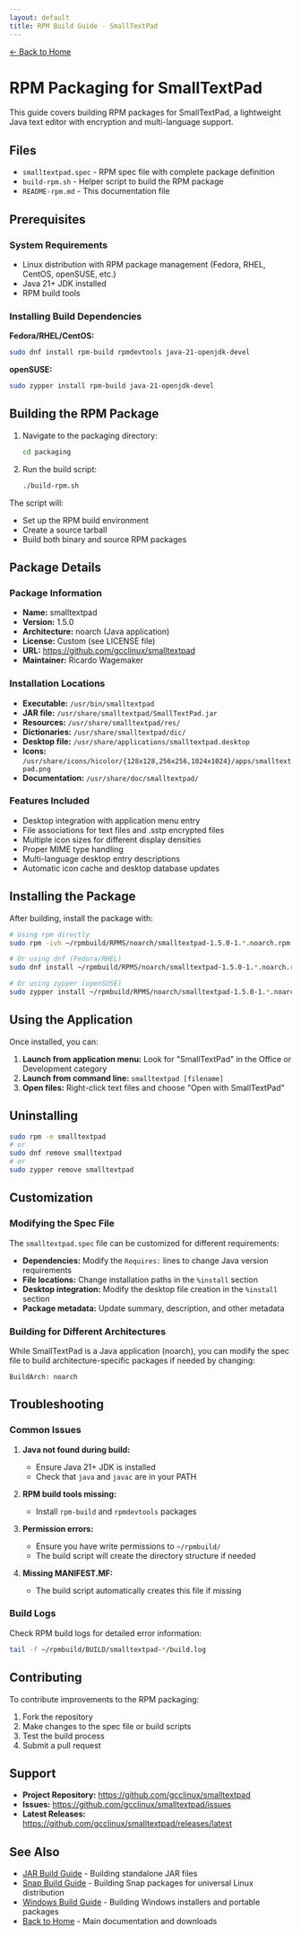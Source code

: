 ```yaml
---
layout: default
title: RPM Build Guide - SmallTextPad
---
```


[← Back to Home](index.html)

# RPM Packaging for SmallTextPad

This guide covers building RPM packages for SmallTextPad, a lightweight Java text editor with encryption and multi-language support.

## Files

- `smalltextpad.spec` - RPM spec file with complete package definition
- `build-rpm.sh` - Helper script to build the RPM package
- `README-rpm.md` - This documentation file

## Prerequisites

### System Requirements
- Linux distribution with RPM package management (Fedora, RHEL, CentOS, openSUSE, etc.)
- Java 21+ JDK installed
- RPM build tools

### Installing Build Dependencies

**Fedora/RHEL/CentOS:**
```bash
sudo dnf install rpm-build rpmdevtools java-21-openjdk-devel
```

**openSUSE:**
```bash
sudo zypper install rpm-build java-21-openjdk-devel
```

## Building the RPM Package

1. Navigate to the packaging directory:
   ```bash
   cd packaging
   ```

2. Run the build script:
   ```bash
   ./build-rpm.sh
   ```

The script will:
- Set up the RPM build environment
- Create a source tarball
- Build both binary and source RPM packages

## Package Details

### Package Information
- **Name:** smalltextpad
- **Version:** 1.5.0
- **Architecture:** noarch (Java application)
- **License:** Custom (see LICENSE file)
- **URL:** https://github.com/gcclinux/smalltextpad
- **Maintainer:** Ricardo Wagemaker

### Installation Locations
- **Executable:** `/usr/bin/smalltextpad`
- **JAR file:** `/usr/share/smalltextpad/SmallTextPad.jar`
- **Resources:** `/usr/share/smalltextpad/res/`
- **Dictionaries:** `/usr/share/smalltextpad/dic/`
- **Desktop file:** `/usr/share/applications/smalltextpad.desktop`
- **Icons:** `/usr/share/icons/hicolor/{128x128,256x256,1024x1024}/apps/smalltextpad.png`
- **Documentation:** `/usr/share/doc/smalltextpad/`

### Features Included
- Desktop integration with application menu entry
- File associations for text files and .sstp encrypted files
- Multiple icon sizes for different display densities
- Proper MIME type handling
- Multi-language desktop entry descriptions
- Automatic icon cache and desktop database updates

## Installing the Package

After building, install the package with:

```bash
# Using rpm directly
sudo rpm -ivh ~/rpmbuild/RPMS/noarch/smalltextpad-1.5.0-1.*.noarch.rpm

# Or using dnf (Fedora/RHEL)
sudo dnf install ~/rpmbuild/RPMS/noarch/smalltextpad-1.5.0-1.*.noarch.rpm

# Or using zypper (openSUSE)
sudo zypper install ~/rpmbuild/RPMS/noarch/smalltextpad-1.5.0-1.*.noarch.rpm
```

## Using the Application

Once installed, you can:

1. **Launch from application menu:** Look for "SmallTextPad" in the Office or Development category
2. **Launch from command line:** `smalltextpad [filename]`
3. **Open files:** Right-click text files and choose "Open with SmallTextPad"

## Uninstalling

```bash
sudo rpm -e smalltextpad
# or
sudo dnf remove smalltextpad
# or
sudo zypper remove smalltextpad
```

## Customization

### Modifying the Spec File

The `smalltextpad.spec` file can be customized for different requirements:

- **Dependencies:** Modify the `Requires:` lines to change Java version requirements
- **File locations:** Change installation paths in the `%install` section
- **Desktop integration:** Modify the desktop file creation in the `%install` section
- **Package metadata:** Update summary, description, and other metadata

### Building for Different Architectures

While SmallTextPad is a Java application (noarch), you can modify the spec file to build architecture-specific packages if needed by changing:
```spec
BuildArch: noarch
```

## Troubleshooting

### Common Issues

1. **Java not found during build:**
   - Ensure Java 21+ JDK is installed
   - Check that `java` and `javac` are in your PATH

2. **RPM build tools missing:**
   - Install `rpm-build` and `rpmdevtools` packages

3. **Permission errors:**
   - Ensure you have write permissions to `~/rpmbuild/`
   - The build script will create the directory structure if needed

4. **Missing MANIFEST.MF:**
   - The build script automatically creates this file if missing

### Build Logs

Check RPM build logs for detailed error information:
```bash
tail -f ~/rpmbuild/BUILD/smalltextpad-*/build.log
```

## Contributing

To contribute improvements to the RPM packaging:

1. Fork the repository
2. Make changes to the spec file or build scripts
3. Test the build process
4. Submit a pull request

## Support

- **Project Repository:** https://github.com/gcclinux/smalltextpad
- **Issues:** https://github.com/gcclinux/smalltextpad/issues
- **Latest Releases:** https://github.com/gcclinux/smalltextpad/releases/latest

## See Also

- [JAR Build Guide](README-jar.html) - Building standalone JAR files
- [Snap Build Guide](README-snap.html) - Building Snap packages for universal Linux distribution
- [Windows Build Guide](README-windows.html) - Building Windows installers and portable packages
- [Back to Home](index.html) - Main documentation and downloads